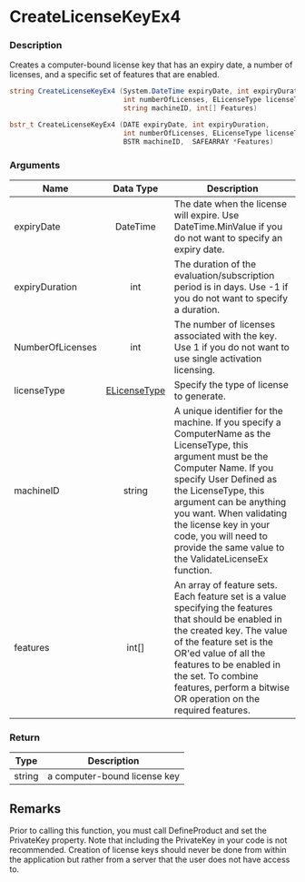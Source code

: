 # CreateLicenseKeyEx4

### Description

Creates a computer-bound license key that has an expiry date, a number of licenses, and a specific set of features that are enabled.

```c#
string CreateLicenseKeyEx4 (System.DateTime expiryDate, int expiryDuration, 
                            int numberOfLicenses, ELicenseType licenseType, 
                            string machineID, int[] Features)
```

```c++
bstr_t CreateLicenseKeyEx4 (DATE expiryDate, int expiryDuration, 
                            int numberOfLicenses, ELicenseType licenseType, 
                            BSTR machineID,  SAFEARRAY *Features)
```

### Arguments

| Name             |                            Data Type                            | Description                                                                                                                                                                                                                                                                                                                                      |
| ---------------- | :-------------------------------------------------------------: | ------------------------------------------------------------------------------------------------------------------------------------------------------------------------------------------------------------------------------------------------------------------------------------------------------------------------------------------------ |
| expiryDate       |                             DateTime                            | The date when the license will expire. Use DateTime.MinValue if you do not want to specify an expiry date.                                                                                                                                                                                                                                       |
| expiryDuration   |                               int                               | The duration of the evaluation/subscription period is in days. Use -1 if you do not want to specify a duration.                                                                                                                                                                                                                                  |
| NumberOfLicenses |                               int                               | The number of licenses associated with the key. Use 1 if you do not want to use single activation licensing.                                                                                                                                                                                                                                     |
| licenseType      | [ELicenseType](https://soraco.readme.io/reference/elicensetype) | Specify the type of license to generate.                                                                                                                                                                                                                                                                                                         |
| machineID        |                              string                             | A unique identifier for the machine. If you specify a ComputerName as the LicenseType, this argument must be the Computer Name. If you specify User Defined as the LicenseType, this argument can be anything you want. When validating the license key in your code, you will need to provide the same value to the ValidateLicenseEx function. |
| features         |                              int\[]                             | An array of feature sets. Each feature set is a value specifying the features that should be enabled in the created key. The value of the feature set is the OR'ed value of all the features to be enabled in the set. To combine features, perform a bitwise OR operation on the required features.                                             |

### Return

| Type   | Description                  |
| ------ | ---------------------------- |
| string | a computer-bound license key |

## Remarks

Prior to calling this function, you must call DefineProduct and set the PrivateKey property. Note that including the PrivateKey in your code is not recommended. Creation of license keys should never be done from within the application but rather from a server that the user does not have access to.
